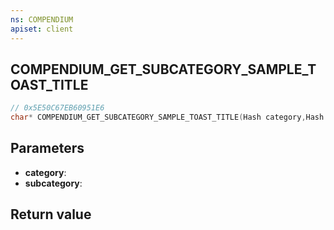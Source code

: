 ```yaml
---
ns: COMPENDIUM
apiset: client
---
```

## COMPENDIUM_GET_SUBCATEGORY_SAMPLE_TOAST_TITLE

```c
// 0x5E50C67EB60951E6
char* COMPENDIUM_GET_SUBCATEGORY_SAMPLE_TOAST_TITLE(Hash category,Hash subcategory);
```


## Parameters
* **category**:
* **subcategory**:

## Return value